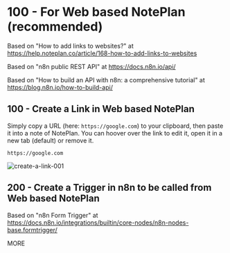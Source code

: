 # 100 - For Web based NotePlan (recommended)

Based on "How to add links to websites?" at https://help.noteplan.co/article/168-how-to-add-links-to-websites

Based on "n8n public REST API" at https://docs.n8n.io/api/

Based on "How to build an API with n8n: a comprehensive tutorial" at https://blog.n8n.io/how-to-build-api/

## 100 - Create a Link in Web based NotePlan

Simply copy a URL (here: ```https://google.com```) to your clipboard, then paste it into a note of NotePlan. You can hoover over the link to edit it, open it in a new tab (default) or remove it.

```
https://google.com
```

![create-a-link-001](https://github.com/vanHeemstraSystems/noteplan/assets/1499433/3e2adbd7-2f66-405b-8075-b9ccd286a127)

## 200 - Create a Trigger in n8n to be called from Web based NotePlan

Based on "n8n Form Trigger" at https://docs.n8n.io/integrations/builtin/core-nodes/n8n-nodes-base.formtrigger/

MORE
